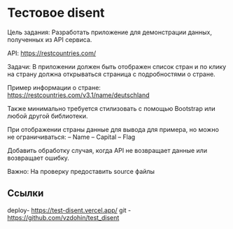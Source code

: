 # Тестовое disent

Цель задания:
Разработать приложение для демонстрации данных, полученных из API сервиса.

API: https://restcountries.com/

Задачи:
В приложении должен быть отображен список стран и по клику на страну должна открываться страница с подробностями о стране.

Пример информации о стране:
https://restcountries.com/v3.1/name/deutschland

Также минимально требуется стилизовать с помощью Bootstrap или любой другой библиотеки.

При отображении страны данные для вывода для примера, но можно не ограничиваться:
– Name
– Capital
– Flag

Добавить обработку случая, когда API не возвращает данные или возвращает ошибку.

Важно: На проверку предоставить source файлы

## Ссылки

deploy- https://test-disent.vercel.app/
git - https://github.com/vzdohin/test_disent
